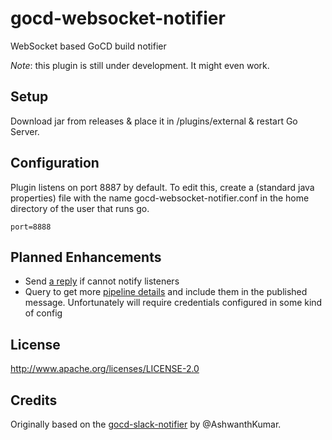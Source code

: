 # gocd-websocket-notifier
WebSocket based GoCD build notifier

*Note*: this plugin is still under development. It might even work.

## Setup
Download jar from releases & place it in /plugins/external & restart Go Server.

## Configuration
Plugin listens on port 8887 by default.
To edit this, create a (standard java properties) file with the name
gocd-websocket-notifier.conf in the home directory of the user that runs go.
````
port=8888
````

## Planned Enhancements
* Send [a reply](http://www.go.cd/documentation/developer/writing_go_plugins/notification/version_1_0/stage_status_notification.html#response---from-the-plugin) if cannot notify listeners
* Query to get more [pipeline details](https://github.com/gocd/documentation/blob/master/user/api/pipeline_api.md#pipeline-history) and include them in the published message. Unfortunately will require credentials configured in some kind of config

## License
http://www.apache.org/licenses/LICENSE-2.0

## Credits
Originally based on the [gocd-slack-notifier](http://github.com/ashwanthkumar/gocd-slack-notifer) by @AshwanthKumar.
